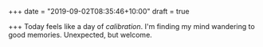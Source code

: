 +++
date = "2019-09-02T08:35:46+10:00"
draft = true

+++
Today feels like a day of _calibration_. I'm finding my mind wandering to good memories. Unexpected, but welcome.